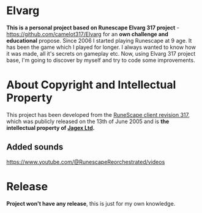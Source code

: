 # Elvarg
<b>This is a personal project based on Runescape Elvarg 317 project</b> - https://github.com/camelot317/Elvarg for an <b>own challenge and educational</b> propose.
Since 2006 I started playing Runescape at 9 age. It has been the game which I played for longer. I always wanted to know how it was made, all it's secrets on gameplay etc. Now, using Elvarg 317 project base, I'm going to discover by myself and try to code some improvements.

# About Copyright and Intellectual Property
This project has been developed from the <a href="https://oldschool.runescape.com/" target="_blank">RuneScape client revision 317</a>, which was publicly released on the 13th of June 2005 and is <b>the intellectual property of <a href="https://www.jagex.com/" target="_blank">Jagex Ltd</a>.</b>

## Added sounds
https://www.youtube.com/@RunescapeReorchestrated/videos

# Release
<b>Project won't have any release</b>, this is just for my own knowledge.